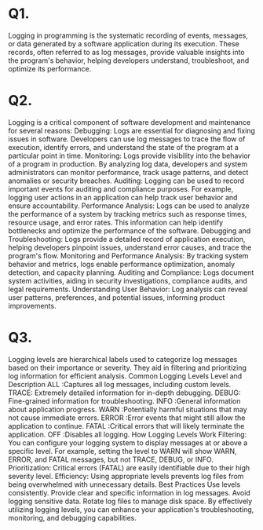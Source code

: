 # Q1.
Logging in programming is the systematic recording of events, messages, or data generated by a software application during its execution. These records, often referred to as log messages, provide valuable insights into the program's behavior, helping developers understand, troubleshoot, and optimize its performance.

# Q2.
Logging is a critical component of software development and maintenance for several reasons:
Debugging: Logs are essential for diagnosing and fixing issues in software. Developers can use log messages to trace the flow of execution, identify errors, and understand the state of the program at a particular point in time. Monitoring: Logs provide visibility into the behavior of a program in production. By analyzing log data, developers and system administrators can monitor performance, track usage patterns, and detect anomalies or security breaches. Auditing: Logging can be used to record important events for auditing and compliance purposes. For example, logging user actions in an application can help track user behavior and ensure accountability. Performance Analysis: Logs can be used to analyze the performance of a system by tracking metrics such as response times, resource usage, and error rates. This information can help identify bottlenecks and optimize the performance of the software. Debugging and Troubleshooting: Logs provide a detailed record of application execution, helping developers pinpoint issues, understand error causes, and trace the program's flow. Monitoring and Performance Analysis: By tracking system behavior and metrics, logs enable performance optimization, anomaly detection, and capacity planning. Auditing and Compliance: Logs document system activities, aiding in security investigations, compliance audits, and legal requirements. Understanding User Behavior: Log analysis can reveal user patterns, preferences, and potential issues, informing product improvements.


# Q3.


Logging levels are hierarchical labels used to categorize log messages based on their importance or severity. They aid in filtering and prioritizing log information for efficient analysis.
Common Logging Levels Level and Description ALL :Captures all log messages, including custom levels. TRACE: Extremely detailed information for in-depth debugging. DEBUG: Fine-grained information for troubleshooting. INFO :General information about application progress. WARN :Potentially harmful situations that may not cause immediate errors. ERROR :Error events that might still allow the application to continue. FATAL :Critical errors that will likely terminate the application. OFF :Disables all logging.
How Logging Levels Work Filtering: You can configure your logging system to display messages at or above a specific level. For example, setting the level to WARN will show WARN, ERROR, and FATAL messages, but not TRACE, DEBUG, or INFO. Prioritization: Critical errors (FATAL) are easily identifiable due to their high severity level. Efficiency: Using appropriate levels prevents log files from being overwhelmed with unnecessary details. Best Practices Use levels consistently. Provide clear and specific information in log messages. Avoid logging sensitive data. Rotate log files to manage disk space. By effectively utilizing logging levels, you can enhance your application's troubleshooting, monitoring, and debugging capabilities.

